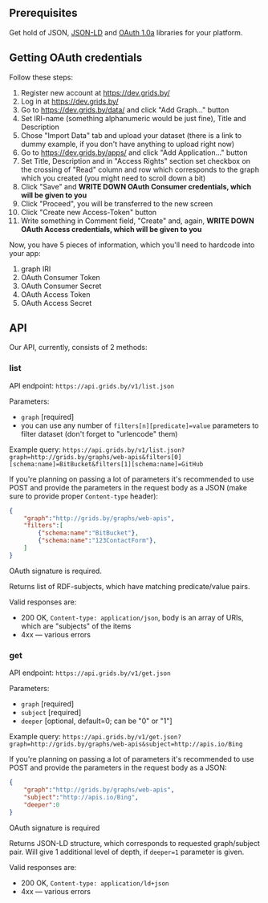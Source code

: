 ## Prerequisites

Get hold of JSON, [JSON-LD](http://json-ld.org/) and [OAuth 1.0a](http://oauth.net/core/1.0a/) libraries for your platform.

## Getting OAuth credentials

Follow these steps:

1. Register new account at https://dev.grids.by/
1. Log in at https://dev.grids.by/
1. Go to https://dev.grids.by/data/ and click "Add Graph…" button
 1. Set IRI-name (something alphanumeric would be just fine), Title and Description
 1. Chose "Import Data" tab and upload your dataset (there is a link to dummy example, if you don't have anything to upload right now)
1. Go to https://dev.grids.by/apps/ and click "Add Application…" button
 1. Set Title, Description and in "Access Rights" section set checkbox on the crossing of "Read" column and row which corresponds to the graph which you created (you might need to scroll down a bit)
 1. Click "Save" and **WRITE DOWN OAuth Consumer credentials, which will be given to you**
 1. Click "Proceed", you will be transferred to the new screen
 1. Click "Create new Access-Token" button
 1. Write something in Comment field, "Create" and, again, **WRITE DOWN OAuth Access credentials, which will be given to you**

Now, you have 5 pieces of information, which you'll need to hardcode into your app:

1. graph IRI
2. OAuth Consumer Token
3. OAuth Consumer Secret
4. OAuth Access Token
5. OAuth Access Secret

## API

Our API, currently, consists of 2 methods:

### list

API endpoint: `https://api.grids.by/v1/list.json`

Parameters:

* `graph` [required]
* you can use any number of `filters[n][predicate]=value` parameters to filter dataset (don't forget to "urlencode" them)

Example query: `https://api.grids.by/v1/list.json?graph=http://grids.by/graphs/web-apis&filters[0][schema:name]=BitBucket&filters[1][schema:name]=GitHub`

If you're planning on passing a lot of parameters it's recommended to use POST and provide the parameters in the request body as a JSON (make sure to provide proper `Content-type` header):

```json
{
    "graph":"http://grids.by/graphs/web-apis",
    "filters":[
        {"schema:name":"BitBucket"},
        {"schema:name":"123ContactForm"},
    ]
}
```

OAuth signature is required.

Returns list of RDF-subjects, which have matching predicate/value pairs.

Valid responses are:

* 200 OK, `Content-type: application/json`, body is an array of URIs, which are "subjects" of the items
* 4xx — various errors

### get

API endpoint: `https://api.grids.by/v1/get.json`

Parameters:

* `graph` [required]
* `subject` [required]
* `deeper` [optional, default=0; can be "0" or "1"]

Example query: `https://api.grids.by/v1/get.json?graph=http://grids.by/graphs/web-apis&subject=http://apis.io/Bing`

If you're planning on passing a lot of parameters it's recommended to use POST and provide the parameters in the request body as a JSON:
```json
{
    "graph":"http://grids.by/graphs/web-apis",
    "subject":"http://apis.io/Bing",
    "deeper":0
}
```

OAuth signature is required

Returns JSON-LD structure, which corresponds to requested graph/subject pair. Will give 1 additional level of depth, if `deeper=1` parameter is given.

Valid responses are:

* 200 OK, `Content-type: application/ld+json`
* 4xx — various errors
